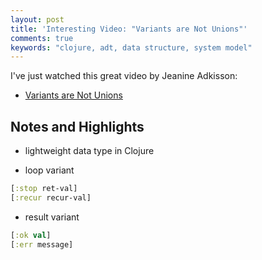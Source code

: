 ```yaml
---
layout: post
title: 'Interesting Video: "Variants are Not Unions"'
comments: true
keywords: "clojure, adt, data structure, system model"
---
```


I've just watched this great video by Jeanine Adkisson:

- [Variants are Not Unions](https://www.youtube.com/watch?v=ZQkIWWTygio)

## Notes and Highlights

- lightweight data type in Clojure

- loop variant
```clojure
[:stop ret-val]
[:recur recur-val]
```

- result variant
```clojure
[:ok val]
[:err message]
```
